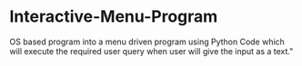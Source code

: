 # Interactive-Menu-Program
OS based program into a menu driven program using Python Code which will execute the required user query when user will give the input as a text."
